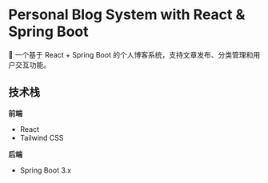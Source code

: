 # Personal Blog System with React & Spring Boot

🚀 一个基于 React + Spring Boot 的个人博客系统，支持文章发布、分类管理和用户交互功能。

## 技术栈

**前端**  
- React 
- Tailwind CSS

**后端**  
- Spring Boot 3.x

